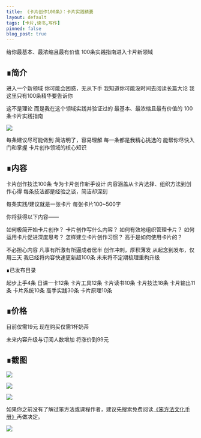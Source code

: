 ```yaml
---
title: 《卡片创作100条》：卡片实践精要
layout: default
tags: [卡片,读书,写作]
pinned: false
blog_post: true
---
```


  
给你最基本、最浓缩且最有价值
100条实践指南进入卡片新领域

## ∎简介

进入一个新领域
你可能会困惑，无从下手
我知道你可能没时间去阅读长篇大论
我这里只有100条精华要告诉你

这不是理论
而是我在这个领域实践并验证过的
最基本、最浓缩且最有价值的
100条卡片实践指南

![](https://mmbiz.qpic.cn/sz_mmbiz_png/HRoY0QT1GiaampzvPjSrzcrnX9djM21eFa4Pxmn8Cq99RGtfg35DpNian1dVeJ8Bl6HTA9IK17aOq6dDN8V83Zsg/640?wx_fmt=png&amp;from=appmsg)


每条建议尽可能做到
简洁明了，容易理解
每一条都是我精心挑选的
能帮你尽快入门和掌握
卡片创作领域的核心知识

## ∎内容

卡片创作技法100条
专为卡片创作新手设计
内容涵盖从卡片选择、组织方法到创作心得
每条技法都是经验之谈，简洁却深刻

每条实践/建议就是一张卡片
每张卡片100~500字

你将获得以下内容——

如何极简开始卡片创作？
卡片创作写什么内容？
如何有效地组织管理卡片？
如何运用卡片促进深度思考？
怎样建立卡片创作习惯？
高手是如何使用卡片的？

不必担心内容
凡事有所激有所逼成者居半
创作冲刺，厚积薄发
从起念到发布，仅用三天
我已经将内容快速更新超100条
未来将不定期梳理重构升级

∎已发布目录

起步上手4条
日课一卡12条
卡片工具12条
卡片读书10条
卡片技法18条
卡片输出11条
卡片系统10条
高手实践30条
卡片原理10条

## ∎价格

目前仅需19元
现在购买仅需1杯奶茶

未来内容升级与订阅人数增加
将涨价到99元

## ∎截图

![](https://mmbiz.qpic.cn/sz_mmbiz_jpg/HRoY0QT1GiaampzvPjSrzcrnX9djM21eFWS67FB4Hk6jLV8vhYaLtiaicxtGxicGxEwUWNJxQHjkibdZHfZmItgsjOQ/640?wx_fmt=jpeg&amp;from=appmsg)

![](https://mmbiz.qpic.cn/sz_mmbiz_jpg/HRoY0QT1GiaampzvPjSrzcrnX9djM21eFAQ0niadbMkDgCVgCqFAwMhkQsSaZ7s6UDFQgLNbiaWQdQRDjiaibbFBJCw/640?wx_fmt=jpeg&amp;from=appmsg)

![](https://mmbiz.qpic.cn/sz_mmbiz_jpg/HRoY0QT1GiaampzvPjSrzcrnX9djM21eFWS67FB4Hk6jLV8vhYaLtiaicxtGxicGxEwUWNJxQHjkibdZHfZmItgsjOQ/640?wx_fmt=jpeg&amp;from=appmsg)

如果你之前没有了解过笨方法或课程作者，建议先搜索免费阅读[《笨方法文化手册》](https://www.yuque.com/hardwaylab/book)再做决定。

![](https://mmbiz.qpic.cn/sz_mmbiz_png/HRoY0QT1GiaampzvPjSrzcrnX9djM21eFic1EsActNJqicRCBu440sw6TWtZII06hCDanlIMwFZIs0icSTkOlSuJ2Q/640?wx_fmt=png&amp;from=appmsg)